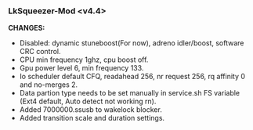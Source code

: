 ### LkSqueezer-Mod <v4.4>

**CHANGES:**
- Disabled: dynamic stuneboost(For now), adreno idler/boost, software CRC control.
- CPU min frequency 1ghz, cpu boost off.
- Gpu power level 6, min frequency 133.
- Io scheduler default CFQ, readahead 256, nr request 256, rq affinity 0 and no-merges 2.
- Data partion type needs to be set manually in service.sh FS variable (Ext4 default, Auto detect not working rn).
- Added 7000000.ssusb to wakelock blocker.
- Added transition scale and duration settings.


